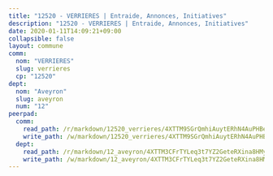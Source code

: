 ```yaml
---
title: "12520 - VERRIERES | Entraide, Annonces, Initiatives"
description: "12520 - VERRIERES | Entraide, Annonces, Initiatives"
date: 2020-01-11T14:09:21+09:00
collapsible: false
layout: commune
comm:
  nom: "VERRIERES"
  slug: verrieres
  cp: "12520"
dept:
  nom: "Aveyron"
  slug: aveyron
  num: "12"
peerpad:
  comm:
    read_path: /r/markdown/12520_verrieres/4XTTM9SGrQmhiAuytERhN4AuPHBekush8sKw93czdG9Sekew5
    write_path: /w/markdown/12520_verrieres/4XTTM9SGrQmhiAuytERhN4AuPHBekush8sKw93czdG9Sekew5-K3TgV29JB7HnfS91xqqBp3EyH7MD7tYR7Ur4jRAU5x1MKgJJhSKqJ14X4QVHaF5N9gwa69en72jfUFLmU5pxSMuJwfL3ejxiMSfAJS1tuvcEXyhyQMnqRT4C6ycPPhW6bEV6Jq63
  dept:
    read_path: /r/markdown/12_aveyron/4XTTM3CFrTYLeq3t7YZ2GeteRXina8HMy585xLdATaEm28gJq
    write_path: /w/markdown/12_aveyron/4XTTM3CFrTYLeq3t7YZ2GeteRXina8HMy585xLdATaEm28gJq-K3TgUfu3tdsvnJNzfCjLcQBm4uQ83gag77qnaAo9pjUvbpQyfAVAxJdyULKffeJFVcGHHVraYZNVQhiGBeBUKBFLy2Vr8dapgU6tQCmoJQ6dgnoqRGmK9bSxqhW9VArfxRuTPcgV
---
```


